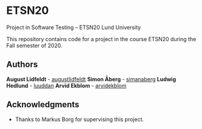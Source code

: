 # ETSN20
Project in Software Testing – ETSN20 Lund University

This repository contains code for a project in the course ETSN20 during the Fall semester of 2020.

## Authors

**August Lidfeldt** - [augustlidfeldt](https://github.com/augustlidfeldt)
**Simon Åberg** - [simanaberg](https://github.com/simanaberg)
**Ludwig Hedlund** - [luuddan](https://github.com/luuddan)
**Arvid Ekblom** - [arvidekblom](https://github.com/arvideklbom)

## Acknowledgments

* Thanks to Markus Borg for supervising this project.

